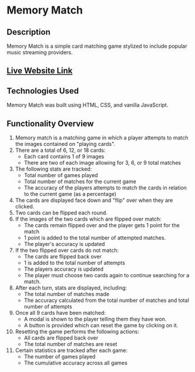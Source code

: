 # Memory Match

## Description
Memory Match is a simple card matching game stylized to include popular music streaming providers.

## [Live Website Link](http://memory-match.lawrkim.com)

## Technologies Used
Memory Match was built using HTML, CSS, and vanilla JavaScript.

## Functionality Overview
1. Memory match is a matching game in which a player attempts to match the images contained on "playing cards".
2. There are a total of 6, 12, or 18 cards:
    - Each card contains 1 of 9 images
    - There are two of each image allowing for 3, 6, or 9 total matches
3. The following stats are tracked:
    - Total number of games played
    - Total number of matches for the current game
    - The accuracy of the players attempts to match the cards in relation to the current game (as a percentage)
4. The cards are displayed face down and "flip" over when they are clicked.
5. Two cards can be flipped each round.
6. If the images of the two cards which are flipped over match:
    - The cards remain flipped over and the player gets 1 point for the match
    - 1 point is added to the total number of attempted matches.
    - The player's accuracy is updated
7. If the two flipped over cards do not match:
    - The cards are flipped back over
    - 1 is added to the total number of attempts
    - The players accuracy is updated
    - The player must choose two cards again to continue searching for a match.
8. After each turn, stats are displayed, including:
    - The total number of matches made
    - The accuracy calculated from the total number of matches and total number of attempts
9. Once all 9 cards have been matched:
    - A modal is shown to the player telling them they have won.
    - A button is provided which can reset the game by clicking on it.
10. Resetting the game performs the following actions:
    - All cards are flipped back over
    - The total number of matches are reset
11. Certain statistics are tracked after each game:
    - The number of games played
    - The cumulative accuracy across all games


